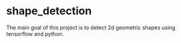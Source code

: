 # shape_detection
The main goal of this project is to detect 2d geometric shapes using tensorflow and python.
